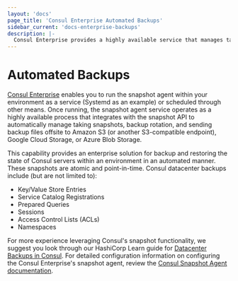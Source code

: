 ```yaml
---
layout: 'docs'
page_title: 'Consul Enterprise Automated Backups'
sidebar_current: 'docs-enterprise-backups'
description: |-
  Consul Enterprise provides a highly available service that manages taking snapshots, rotation and sending backup files offsite to Amazon S3 (or S3-compatible endpoints), Google Cloud Storage, or Azure Blob Storage.
---
```


# Automated Backups

[Consul Enterprise](https://www.hashicorp.com/consul.html) enables you to run
the snapshot agent within your environment as a service (Systemd as an example)
or scheduled through other means. Once running, the snapshot agent service operates as a highly
available process that integrates with the snapshot API to automatically manage
taking snapshots, backup rotation, and sending backup files offsite to Amazon S3
(or another S3-compatible endpoint), Google Cloud Storage, or Azure Blob Storage.

This capability provides an enterprise solution for backup and restoring the state of Consul servers
within an environment in an automated manner. These snapshots are atomic and point-in-time. Consul
datacenter backups include (but are not limited to):

- Key/Value Store Entries
- Service Catalog Registrations
- Prepared Queries
- Sessions
- Access Control Lists (ACLs)
- Namespaces

For more experience leveraging Consul's snapshot functionality, we suggest you look through our HashiCorp
Learn guide for [Datacenter Backups in Consul](https://learn.hashicorp.com/consul/datacenter-deploy/backup).
For detailed configuration information on configuring the Consul Enterprise's snapshot agent, review the
[Consul Snapshot Agent documentation](/docs/commands/snapshot/agent.html).
